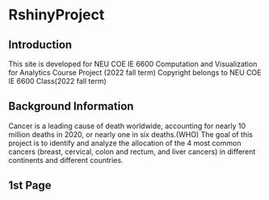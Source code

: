 # RshinyProject

## Introduction
This site is developed for NEU COE IE 6600 Computation and Visualization for Analytics Course Project (2022 fall term) 
Copyright belongs to NEU COE IE 6600 Class(2022 fall term) 

## Background Information
Cancer is a leading cause of death worldwide, accounting for nearly 10 million deaths in 2020, or nearly one in six deaths.(WHO) 
The goal of this project is to identify and analyze the allocation of the 4 most common cancers (breast, cervical, colon and rectum, and liver cancers) in different continents and different countries.

## 1st Page
